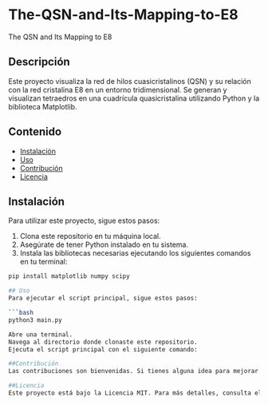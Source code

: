 # The-QSN-and-Its-Mapping-to-E8
The QSN and Its Mapping to E8


## Descripción
Este proyecto visualiza la red de hilos cuasicristalinos (QSN) y su relación con la red cristalina E8 en un entorno tridimensional. Se generan y visualizan tetraedros en una cuadrícula quasicristalina utilizando Python y la biblioteca Matplotlib.

## Contenido
- [Instalación](#instalación)
- [Uso](#uso)
- [Contribución](#contribución)
- [Licencia](#licencia)

## Instalación
Para utilizar este proyecto, sigue estos pasos:

1. Clona este repositorio en tu máquina local.
2. Asegúrate de tener Python instalado en tu sistema.
3. Instala las bibliotecas necesarias ejecutando los siguientes comandos en tu terminal:

```bash
pip install matplotlib numpy scipy

## Uso
Para ejecutar el script principal, sigue estos pasos:

```bash
python3 main.py

Abre una terminal.
Navega al directorio donde clonaste este repositorio.
Ejecuta el script principal con el siguiente comando:

##Contribución
Las contribuciones son bienvenidas. Si tienes alguna idea para mejorar este proyecto, no dudes en abrir un issue o enviar un pull request.

##Licencia
Este proyecto está bajo la Licencia MIT. Para más detalles, consulta el archivo LICENSE.
